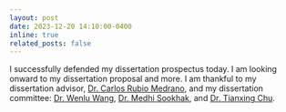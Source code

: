 ```yaml
---
layout: post
date: 2023-12-20 14:10:00-0400
inline: true
related_posts: false
---
```


I successfully defended my dissertation prospectus today. I am looking onward to my dissertation proposal and more. I am thankful to my dissertation advisor, [Dr. Carlos Rubio Medrano](https://carlosrubiomedrano.com/), and my dissertation committee: [Dr. Wenlu Wang](https://wenlu-w.github.io/), [Dr. Medhi Sookhak](https://www.tamucc.edu/files/php/views/faculty-details.php?profile=Mehdi_Sookhak), and [Dr. Tianxing Chu](https://www.tamucc.edu/files/php/views/faculty-details.php?profile=Tianxing_Chu). 